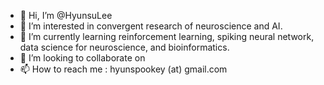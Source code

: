 - 👋 Hi, I’m @HyunsuLee
- 👀 I’m interested in convergent research of neuroscience and AI.
- 🌱 I’m currently learning reinforcement learning, spiking neural network, data science for neuroscience, and bioinformatics.
- 💞️ I’m looking to collaborate on 
- 📫 How to reach me : hyunspookey (at) gmail.com

<!---
HyunsuLee/HyunsuLee is a ✨ special ✨ repository because its `README.md` (this file) appears on your GitHub profile.
You can click the Preview link to take a look at your changes.
--->

